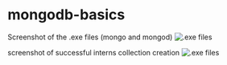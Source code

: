 # mongodb-basics

Screenshot of the .exe files (mongo and mongod)
![.exe files]("./images/mongodbserver.png")

screenshot of successful interns collection creation
![.exe files]("./images/internCollection.png")

